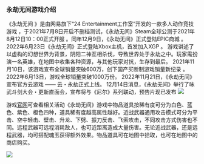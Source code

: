 ### 永劫无间游戏介绍

《永劫无间  》是由网易旗下“24 Entertainment工作室”开发的一款多人动作竞技游戏   ，于2021年7月8日开启不删档测试，《永劫无间》Steam全球公测于2021年8月12日10：00正式开服 。同年12月9日，《永劫无间》正式登陆EPIC商城   。2022年6月23日《永劫无间》正式登陆Xbox主机，首发加入XGP  。
游戏讲述了以虚构的幻想世界为背景，阴阳二神互相杀伐，导致世界处于永劫之中。玩家需扮演一名英雄，在地图中收集各种资源，与其他玩家对抗，生存到最后。
2021年11月10日，该游戏宣布全球销量突破600万，创下国产买断制游戏销量新纪录   。2022年6月13日，游戏全球销量突破1000万份。 
2022年11月21日，《永劫无间》宣布官方云游戏 —— 云・永劫正式上线。 12月14日消息，《永劫无间》举行了咏武斗剑大会・更新直面会，宣布将与《尼尔》系列联动，预告片现已发布			![](C:\Users\李智豪\Desktop\2022003137李智豪\images\QQ图片20221219201555.jpg)																																																																																								

游戏[官网](https://www.yjwujian.cn/)可查看相关活动《永劫无间》游戏中物品道具按稀有度可分为白色、蓝色、紫色、橙色四种，道具稀有度越高属性越好。近战武器通用攻击模式可分为平击、空中轻击、壁击、升龙、下劈、振刀反击、飞索攻击，不同攻击方式伤害也不同。远程武器可远程消耗敌人，也可近距离造成大量伤害。无论近战武器，还是远程武器，均可搭配魂玉获得额外效果。物品道具可在地图中拾取，也可在地图中的商店购买。 

![](C:\Users\李智豪\Desktop\2022003137李智豪\images\QQ图片20221219201549.jpg)